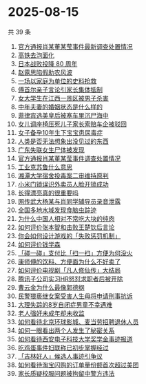 # 2025-08-15

共 39 条

<!-- BEGIN -->
<!-- 最后更新时间 Fri Aug 15 2025 19:18:28 GMT+0800 (China Standard Time) -->

1. [官方通报肖某董某莹事件最新调查处置情况](https://www.zhihu.com/search?q=%E5%AE%98%E6%96%B9%E9%80%9A%E6%8A%A5%E8%82%96%E6%9F%90%E8%91%A3%E6%9F%90%E8%8E%B9%E4%BA%8B%E4%BB%B6%E6%9C%80%E6%96%B0%E8%B0%83%E6%9F%A5%E5%A4%84%E7%BD%AE%E6%83%85%E5%86%B5)
1. [高铁去泡面化](https://www.zhihu.com/search?q=%E9%AB%98%E9%93%81%E5%8E%BB%E6%B3%A1%E9%9D%A2%E5%8C%96)
1. [日本战败投降 80 周年](https://www.zhihu.com/search?q=%E6%97%A5%E6%9C%AC%E6%88%98%E8%B4%A5%E6%8A%95%E9%99%8D%2080%20%E5%91%A8%E5%B9%B4)
1. [赵露思陷假助农风波](https://www.zhihu.com/search?q=%E8%B5%B5%E9%9C%B2%E6%80%9D%E9%99%B7%E5%81%87%E5%8A%A9%E5%86%9C%E9%A3%8E%E6%B3%A2)
1. [一场以家庭为单位的史料抢救](https://www.zhihu.com/search?q=%E4%B8%80%E5%9C%BA%E4%BB%A5%E5%AE%B6%E5%BA%AD%E4%B8%BA%E5%8D%95%E4%BD%8D%E7%9A%84%E5%8F%B2%E6%96%99%E6%8A%A2%E6%95%91)
1. [傅首尔亲子言论引家长集体抵制](https://www.zhihu.com/search?q=%E5%82%85%E9%A6%96%E5%B0%94%E4%BA%B2%E5%AD%90%E8%A8%80%E8%AE%BA%E5%BC%95%E5%AE%B6%E9%95%BF%E9%9B%86%E4%BD%93%E6%8A%B5%E5%88%B6)
1. [女大学生在江西一景区被男子杀害](https://www.zhihu.com/search?q=%E5%A5%B3%E5%A4%A7%E5%AD%A6%E7%94%9F%E5%9C%A8%E6%B1%9F%E8%A5%BF%E4%B8%80%E6%99%AF%E5%8C%BA%E8%A2%AB%E7%94%B7%E5%AD%90%E6%9D%80%E5%AE%B3)
1. [中年夫妻的婚姻状态是什么样的](https://www.zhihu.com/search?q=%E4%B8%AD%E5%B9%B4%E5%A4%AB%E5%A6%BB%E7%9A%84%E5%A9%9A%E5%A7%BB%E7%8A%B6%E6%80%81%E6%98%AF%E4%BB%80%E4%B9%88%E6%A0%B7%E7%9A%84)
1. [菲律宾选美皇后被塞车里沉尸海中](https://www.zhihu.com/search?q=%E8%8F%B2%E5%BE%8B%E5%AE%BE%E9%80%89%E7%BE%8E%E7%9A%87%E5%90%8E%E8%A2%AB%E5%A1%9E%E8%BD%A6%E9%87%8C%E6%B2%89%E5%B0%B8%E6%B5%B7%E4%B8%AD)
1. [女儿调座椅压死儿子家长索赔车企被驳回](https://www.zhihu.com/search?q=%E5%A5%B3%E5%84%BF%E8%B0%83%E5%BA%A7%E6%A4%85%E5%8E%8B%E6%AD%BB%E5%84%BF%E5%AD%90%E5%AE%B6%E9%95%BF%E7%B4%A2%E8%B5%94%E8%BD%A6%E4%BC%81%E8%A2%AB%E9%A9%B3%E5%9B%9E)
1. [女子备孕10年生下宝宝患尿毒症](https://www.zhihu.com/search?q=%E5%A5%B3%E5%AD%90%E5%A4%87%E5%AD%9510%E5%B9%B4%E7%94%9F%E4%B8%8B%E5%AE%9D%E5%AE%9D%E6%82%A3%E5%B0%BF%E6%AF%92%E7%97%87)
1. [人类是否无法想象出没见过的东西](https://www.zhihu.com/search?q=%E4%BA%BA%E7%B1%BB%E6%98%AF%E5%90%A6%E6%97%A0%E6%B3%95%E6%83%B3%E8%B1%A1%E5%87%BA%E6%B2%A1%E8%A7%81%E8%BF%87%E7%9A%84%E4%B8%9C%E8%A5%BF)
1. [广东失联女生尸体被发现](https://www.zhihu.com/search?q=%E5%B9%BF%E4%B8%9C%E5%A4%B1%E8%81%94%E5%A5%B3%E7%94%9F%E5%B0%B8%E4%BD%93%E8%A2%AB%E5%8F%91%E7%8E%B0)
1. [官方通报肖某董某莹事件调查处置情况](https://www.zhihu.com/search?q=%E5%AE%98%E6%96%B9%E9%80%9A%E6%8A%A5%E8%82%96%E6%9F%90%E8%91%A3%E6%9F%90%E8%8E%B9%E4%BA%8B%E4%BB%B6%E8%B0%83%E6%9F%A5%E5%A4%84%E7%BD%AE%E6%83%85%E5%86%B5)
1. [工业克苏鲁什么意思](https://www.zhihu.com/search?q=%E5%B7%A5%E4%B8%9A%E5%85%8B%E8%8B%8F%E9%B2%81%E4%BB%80%E4%B9%88%E6%84%8F%E6%80%9D)
1. [湘潭大学宿舍投毒案二审维持原判](https://www.zhihu.com/search?q=%E6%B9%98%E6%BD%AD%E5%A4%A7%E5%AD%A6%E5%AE%BF%E8%88%8D%E6%8A%95%E6%AF%92%E6%A1%88%E4%BA%8C%E5%AE%A1%E7%BB%B4%E6%8C%81%E5%8E%9F%E5%88%A4)
1. [小米门锁误识外卖员人脸开锁成功](https://www.zhihu.com/search?q=%E5%B0%8F%E7%B1%B3%E9%97%A8%E9%94%81%E8%AF%AF%E8%AF%86%E5%A4%96%E5%8D%96%E5%91%98%E4%BA%BA%E8%84%B8%E5%BC%80%E9%94%81%E6%88%90%E5%8A%9F)
1. [长得漂亮真的很重要吗](https://www.zhihu.com/search?q=%E9%95%BF%E5%BE%97%E6%BC%82%E4%BA%AE%E7%9C%9F%E7%9A%84%E5%BE%88%E9%87%8D%E8%A6%81%E5%90%97)
1. [网传武大杨某与肖同学辅导员录音泄露](https://www.zhihu.com/search?q=%E7%BD%91%E4%BC%A0%E6%AD%A6%E5%A4%A7%E6%9D%A8%E6%9F%90%E4%B8%8E%E8%82%96%E5%90%8C%E5%AD%A6%E8%BE%85%E5%AF%BC%E5%91%98%E5%BD%95%E9%9F%B3%E6%B3%84%E9%9C%B2)
1. [全国多地水域发现食脑虫踪迹](https://www.zhihu.com/search?q=%E5%85%A8%E5%9B%BD%E5%A4%9A%E5%9C%B0%E6%B0%B4%E5%9F%9F%E5%8F%91%E7%8E%B0%E9%A3%9F%E8%84%91%E8%99%AB%E8%B8%AA%E8%BF%B9)
1. [为什么中国人相对不常吃大块的纯肉](https://www.zhihu.com/search?q=%E4%B8%BA%E4%BB%80%E4%B9%88%E4%B8%AD%E5%9B%BD%E4%BA%BA%E7%9B%B8%E5%AF%B9%E4%B8%8D%E5%B8%B8%E5%90%83%E5%A4%A7%E5%9D%97%E7%9A%84%E7%BA%AF%E8%82%89)
1. [如何评价张本智和击败王楚钦后言论](https://www.zhihu.com/search?q=%E5%A6%82%E4%BD%95%E8%AF%84%E4%BB%B7%E5%BC%A0%E6%9C%AC%E6%99%BA%E5%92%8C%E5%87%BB%E8%B4%A5%E7%8E%8B%E6%A5%9A%E9%92%A6%E5%90%8E%E8%A8%80%E8%AE%BA)
1. [你会如何设计游戏的「失败惩罚机制」](https://www.zhihu.com/search?q=%E4%BD%A0%E4%BC%9A%E5%A6%82%E4%BD%95%E8%AE%BE%E8%AE%A1%E6%B8%B8%E6%88%8F%E7%9A%84%E3%80%8C%E5%A4%B1%E8%B4%A5%E6%83%A9%E7%BD%9A%E6%9C%BA%E5%88%B6%E3%80%8D)
1. [如何评价钱学森](https://www.zhihu.com/search?q=%E5%A6%82%E4%BD%95%E8%AF%84%E4%BB%B7%E9%92%B1%E5%AD%A6%E6%A3%AE)
1. [「碰一碰」支付比「扫一扫」方便为何没火](https://www.zhihu.com/search?q=%E3%80%8C%E7%A2%B0%E4%B8%80%E7%A2%B0%E3%80%8D%E6%94%AF%E4%BB%98%E6%AF%94%E3%80%8C%E6%89%AB%E4%B8%80%E6%89%AB%E3%80%8D%E6%96%B9%E4%BE%BF%E4%B8%BA%E4%BD%95%E6%B2%A1%E7%81%AB)
1. [康师傅的饮料、方便面为什么不好卖了](https://www.zhihu.com/search?q=%E5%BA%B7%E5%B8%88%E5%82%85%E7%9A%84%E9%A5%AE%E6%96%99%E3%80%81%E6%96%B9%E4%BE%BF%E9%9D%A2%E4%B8%BA%E4%BB%80%E4%B9%88%E4%B8%8D%E5%A5%BD%E5%8D%96%E4%BA%86)
1. [如何评价电视剧「凡人修仙传」大结局](https://www.zhihu.com/search?q=%E5%A6%82%E4%BD%95%E8%AF%84%E4%BB%B7%E7%94%B5%E8%A7%86%E5%89%A7%E3%80%8C%E5%87%A1%E4%BA%BA%E4%BF%AE%E4%BB%99%E4%BC%A0%E3%80%8D%E5%A4%A7%E7%BB%93%E5%B1%80)
1. [腾讯子公司实习HR怒怼求职者后被开除](https://www.zhihu.com/search?q=%E8%85%BE%E8%AE%AF%E5%AD%90%E5%85%AC%E5%8F%B8%E5%AE%9E%E4%B9%A0HR%E6%80%92%E6%80%BC%E6%B1%82%E8%81%8C%E8%80%85%E5%90%8E%E8%A2%AB%E5%BC%80%E9%99%A4)
1. [曹云金为什么最像郭德纲](https://www.zhihu.com/search?q=%E6%9B%B9%E4%BA%91%E9%87%91%E4%B8%BA%E4%BB%80%E4%B9%88%E6%9C%80%E5%83%8F%E9%83%AD%E5%BE%B7%E7%BA%B2)
1. [民警猥亵继女案受害人生母将申请刑事抗诉](https://www.zhihu.com/search?q=%E6%B0%91%E8%AD%A6%E7%8C%A5%E4%BA%B5%E7%BB%A7%E5%A5%B3%E6%A1%88%E5%8F%97%E5%AE%B3%E4%BA%BA%E7%94%9F%E6%AF%8D%E5%B0%86%E7%94%B3%E8%AF%B7%E5%88%91%E4%BA%8B%E6%8A%97%E8%AF%89)
1. [大理失踪的8岁自闭症男童不幸遇难](https://www.zhihu.com/search?q=%E5%A4%A7%E7%90%86%E5%A4%B1%E8%B8%AA%E7%9A%848%E5%B2%81%E8%87%AA%E9%97%AD%E7%97%87%E7%94%B7%E7%AB%A5%E4%B8%8D%E5%B9%B8%E9%81%87%E9%9A%BE)
1. [老人强奸未成年却未收监](https://www.zhihu.com/search?q=%E8%80%81%E4%BA%BA%E5%BC%BA%E5%A5%B8%E6%9C%AA%E6%88%90%E5%B9%B4%E5%8D%B4%E6%9C%AA%E6%94%B6%E7%9B%91)
1. [如何看待北京环球影城、麦当劳招聘退休人员](https://www.zhihu.com/search?q=%E5%A6%82%E4%BD%95%E7%9C%8B%E5%BE%85%E5%8C%97%E4%BA%AC%E7%8E%AF%E7%90%83%E5%BD%B1%E5%9F%8E%E3%80%81%E9%BA%A6%E5%BD%93%E5%8A%B3%E6%8B%9B%E8%81%98%E9%80%80%E4%BC%91%E4%BA%BA%E5%91%98)
1. [如何一眼看出两个人发生了秘密关系](https://www.zhihu.com/search?q=%E5%A6%82%E4%BD%95%E4%B8%80%E7%9C%BC%E7%9C%8B%E5%87%BA%E4%B8%A4%E4%B8%AA%E4%BA%BA%E5%8F%91%E7%94%9F%E4%BA%86%E7%A7%98%E5%AF%86%E5%85%B3%E7%B3%BB)
1. [如何看待西安电子科技大学奖学金事迹报道](https://www.zhihu.com/search?q=%E5%A6%82%E4%BD%95%E7%9C%8B%E5%BE%85%E8%A5%BF%E5%AE%89%E7%94%B5%E5%AD%90%E7%A7%91%E6%8A%80%E5%A4%A7%E5%AD%A6%E5%A5%96%E5%AD%A6%E9%87%91%E4%BA%8B%E8%BF%B9%E6%8A%A5%E9%81%93)
1. [吃鸡蛋事件妇联称已初步掌握经过](https://www.zhihu.com/search?q=%E5%90%83%E9%B8%A1%E8%9B%8B%E4%BA%8B%E4%BB%B6%E5%A6%87%E8%81%94%E7%A7%B0%E5%B7%B2%E5%88%9D%E6%AD%A5%E6%8E%8C%E6%8F%A1%E7%BB%8F%E8%BF%87)
1. [「吉林好人」候选人事迹引争议](https://www.zhihu.com/search?q=%E3%80%8C%E5%90%89%E6%9E%97%E5%A5%BD%E4%BA%BA%E3%80%8D%E5%80%99%E9%80%89%E4%BA%BA%E4%BA%8B%E8%BF%B9%E5%BC%95%E4%BA%89%E8%AE%AE)
1. [如何看待淘宝闪购的订单量份额首次超过美团](https://www.zhihu.com/search?q=%E5%A6%82%E4%BD%95%E7%9C%8B%E5%BE%85%E6%B7%98%E5%AE%9D%E9%97%AA%E8%B4%AD%E7%9A%84%E8%AE%A2%E5%8D%95%E9%87%8F%E4%BB%BD%E9%A2%9D%E9%A6%96%E6%AC%A1%E8%B6%85%E8%BF%87%E7%BE%8E%E5%9B%A2)
1. [家长质疑校服问题被拘留中警方违法](https://www.zhihu.com/search?q=%E5%AE%B6%E9%95%BF%E8%B4%A8%E7%96%91%E6%A0%A1%E6%9C%8D%E9%97%AE%E9%A2%98%E8%A2%AB%E6%8B%98%E7%95%99%E4%B8%AD%E8%AD%A6%E6%96%B9%E8%BF%9D%E6%B3%95)

<!-- END -->
